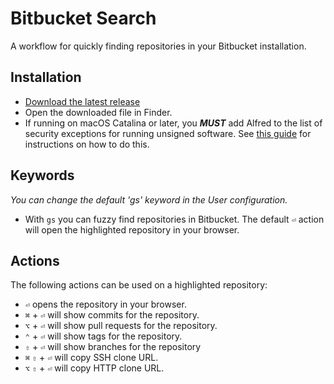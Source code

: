 # Bitbucket Search

A workflow for quickly finding repositories in your Bitbucket installation.

## Installation
* [Download the latest release](https://github.com/rwilgaard/alfred-bitbucket-search/releases)
* Open the downloaded file in Finder.
* If running on macOS Catalina or later, you _**MUST**_ add Alfred to the list of security exceptions for running unsigned software. See [this guide](https://github.com/deanishe/awgo/wiki/Catalina) for instructions on how to do this.

## Keywords

*You can change the default 'gs' keyword in the User configuration.*

* With `gs` you can fuzzy find repositories in Bitbucket. The default `⏎` action will open the highlighted repository in your browser.

## Actions

The following actions can be used on a highlighted repository:
* `⏎` opens the repository in your browser.
* `⌘` + `⏎` will show commits for the repository.
* `⌥` + `⏎` will show pull requests for the repository.
* `⌃` + `⏎` will show tags for the repository.
* `⇧` + `⏎` will show branches for the repository
* `⌘` `⇧` + `⏎` will copy SSH clone URL.
* `⌥` `⇧` + `⏎` will copy HTTP clone URL.
